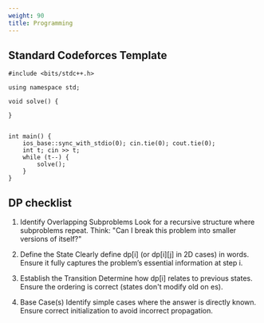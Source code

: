 ```yaml
---
weight: 90
title: Programming
---
```


## Standard Codeforces Template
```
#include <bits/stdc++.h>

using namespace std;

void solve() {

}


int main() {
    ios_base::sync_with_stdio(0); cin.tie(0); cout.tie(0);
    int t; cin >> t;
    while (t--) {
        solve();
    }
}
```

## DP checklist
1. Identify Overlapping Subproblems
Look for a recursive structure where subproblems repeat.
Think: "Can I break this problem into smaller versions of itself?"

2. Define the State
Clearly define dp[i] (or dp[i][j] in 2D cases) in words.
Ensure it fully captures the problem’s essential information at step i.

3. Establish the Transition
Determine how dp[i] relates to previous states. Ensure the ordering is correct (states don't modify old on es).

4. Base Case(s)
Identify simple cases where the answer is directly known.
Ensure correct initialization to avoid incorrect propagation.